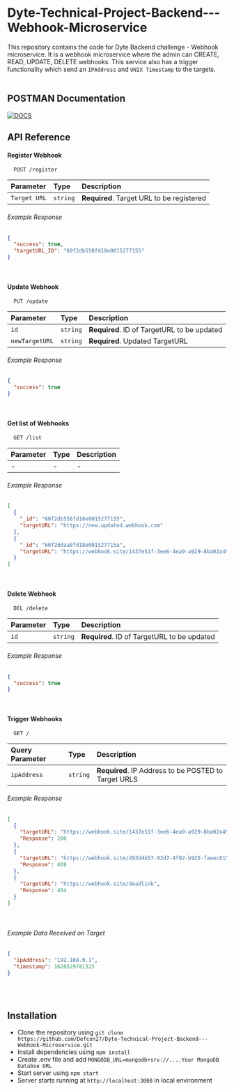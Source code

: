# Dyte-Technical-Project-Backend---Webhook-Microservice

This repository contains the code for Dyte Backend challenge - Webhook microservice. It is a webhook microservice where the admin can CREATE, READ, UPDATE, DELETE webhooks. This service also has a trigger functionality which send an `IPAddress` and `UNIX Timestamp` to the targets.
<br><br>



## POSTMAN Documentation
[![DOCS](https://img.shields.io/badge/Documentation-see%20docs-orange?style=for-the-badge&logo=postman)](https://documenter.getpostman.com/view/15724687/TzmCgYUu) 




## API Reference

#### Register Webhook

```http
  POST /register
```

| Parameter | Type     | Description                                 |
| :-------- | :------- | :------------------------------------------ |
| `Target URL` | `string` | **Required**. Target URL to be registered|
###### Example Response
```json
{
  "success": true,
  "targetURL_ID": "60f2db558fd18e0015277155"
}
```
<br>



#### Update Webhook

```http
  PUT /update
```

| Parameter     | Type     | Description                                 |
| :--------     | :------- | :------------------------------------------ |
| `id`          | `string` | **Required**. ID of TargetURL to be updated |
| `newTargetURL`| `string` | **Required**. Updated TargetURL |
###### Example Response
```json
{
  "success": true
}
```
<br>




#### Get list of Webhooks

```http
  GET /list
```

| Parameter | Type     | Description                |
| :-------- | :------- | :------------------------- |
| -         |        - |                           -|
###### Example Response
```json
[
  {
    "_id": "60f2db558fd18e0015277155",
    "targetURL": "https://new.updated.webhook.com"
  },
  {
    "_id": "60f2ddaa8fd18e001527715a",
    "targetURL": "https://webhook.site/1437e51f-3ee6-4ea9-a929-8ba02a490545"
  }
]
```
<br>





#### Delete Webhook

```http
  DEL /delete
```

| Parameter     | Type     | Description                                 |
| :--------     | :------- | :-----------------------------------------  |
| `id`          | `string` | **Required**. ID of TargetURL to be updated |
###### Example Response
```json
{
  "success": true
}
```
<br>




#### Trigger Webhooks

```http
  GET /
```

| Query Parameter| Type     | Description                                          |
| :--------     | :------- | :-----------------------------------------           |
| `ipAddress`   | `string` | **Required**. IP Address to be POSTED to Target URLS |
###### Example Response
```json
[
  {
    "targetURL": "https://webhook.site/1437e51f-3ee6-4ea9-a929-8ba02a490545",
    "Response": 200
  },
  {
    "targetURL": "https://webhook.site/d93d4b57-03d7-4f92-b925-faeec815f018",
    "Response": 408
  },
  {
    "targetURL": "https://webhook.site/deadlink",
    "Response": 404
  }
]
```
<br>

###### Example Data Received on Target
```json
{
  "ipAddress": "192.168.0.1",
  "timestamp": 1626529781325
}
```


<br>
<br>





## Installation
 - Clone the repository using `git clone https://github.com/Defcon27/Dyte-Technical-Project-Backend---Webhook-Microservice.git`
 - Install dependencies using `npm install`
 - Create .env file and add `MONGODB_URL=mongodb+srv://....Your MongoDB Databse URL`
 - Start server using `npm start`
 - Server starts running at `http://localhost:3000` in local environment


